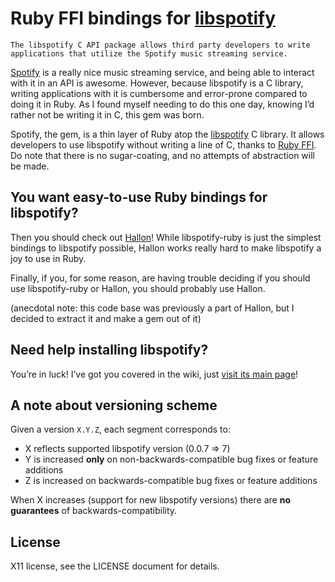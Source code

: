 Ruby FFI bindings for [libspotify][]
====================================

    The libspotify C API package allows third party developers to write
    applications that utilize the Spotify music streaming service.

[Spotify][] is a really nice music streaming service, and being able to interact with it in an API is awesome. However, because libspotify is a C library, writing applications with it is cumbersome and error-prone compared to doing it in Ruby. As I found myself needing to do this one day, knowing I’d rather not be writing it in C, this gem was born.

Spotify, the gem, is a thin layer of Ruby atop the [libspotify][] C library. It allows developers to use libspotify without writing a line of C, thanks to [Ruby FFI](https://rubygems.org/gems/ffi). Do note that there is no sugar-coating, and no attempts of abstraction will be made.

You want easy-to-use Ruby bindings for libspotify?
--------------------------------------------------
Then you should check out [Hallon][]! While libspotify-ruby is just the simplest bindings to libspotify possible, Hallon works really hard to make libspotify a joy to use in Ruby.

Finally, if you, for some reason, are having trouble deciding if you should use libspotify-ruby or Hallon, you should probably use Hallon.

(anecdotal note: this code base was previously a part of Hallon, but I decided to extract it and make a gem out of it)

[libspotify]: http://developer.spotify.com/en/libspotify/overview/
[Spotify]: https://www.spotify.com/
[Hallon]: https://github.com/Burgestrand/Hallon

Need help installing libspotify?
--------------------------------
You’re in luck! I’ve got you covered in the wiki, just [visit its main page](https://github.com/Burgestrand/libspotify-ruby/wiki)!

A note about versioning scheme
------------------------------
Given a version `X.Y.Z`, each segment corresponds to:

- X reflects supported libspotify version (0.0.7 => 7)
- Y is increased **only** on non-backwards-compatible bug fixes or feature additions
- Z is increased on backwards-compatible bug fixes or feature additions

When X increases (support for new libspotify versions) there are **no guarantees** of backwards-compatibility.

License
-------
X11 license, see the LICENSE document for details.
